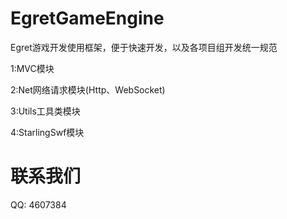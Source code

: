 EgretGameEngine
===============

Egret游戏开发使用框架，便于快速开发，以及各项目组开发统一规范

1:MVC模块

2:Net网络请求模块(Http、WebSocket)

3:Utils工具类模块

4:StarlingSwf模块
                

联系我们
===============
QQ: 4607384
